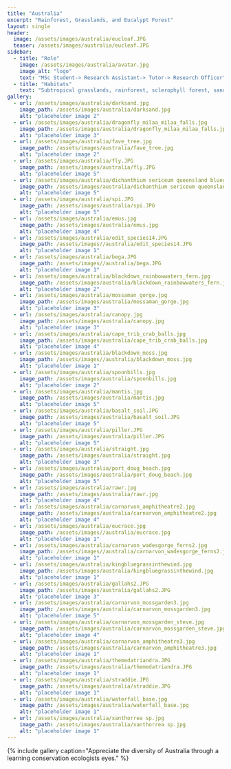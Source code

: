 ```yaml
---
title: "Australia"
excerpt: "Rainforest, Grasslands, and Eucalypt Forest"
layout: single
header:
  image: /assets/images/australia/eucleaf.JPG
  teaser: /assets/images/australia/eucleaf.JPG
sidebar:
  - title: "Role"
    image: /assets/images/australia/avatar.jpg
    image_alt: "logo"
    text: "MSc Student-> Research Assistant-> Tutor-> Research Officer"
  - title: "Habitats"
    text: "Subtropical grasslands, rainforest, sclerophyll forest, sand islands, beaches and everywhere in between"
gallery:
  - url: /assets/images/australia/darksand.jpg
    image_path: /assets/images/australia/darksand.jpg
    alt: "placeholder image 2"
  - url: /assets/images/australia/dragonfly_milaa_milaa_falls.jpg
    image_path: /assets/images/australia/dragonfly_milaa_milaa_falls.jpg
    alt: "placeholder image 3"
  - url: /assets/images/australia/fave_tree.jpg
    image_path: /assets/images/australia/fave_tree.jpg
    alt: "placeholder image 2"  
  - url: /assets/images/australia/fly.JPG
    image_path: /assets/images/australia/fly.JPG
    alt: "placeholder image 5"    
  - url: /assets/images/australia/dichanthium sericeum queensland bluegrass.jpg
    image_path: /assets/images/australia/dichanthium sericeum queensland bluegrass.jpg
    alt: "placeholder image 5"
  - url: /assets/images/australia/spi.JPG
    image_path: /assets/images/australia/spi.JPG
    alt: "placeholder image 5"  
  - url: /assets/images/australia/emus.jpg
    image_path: /assets/images/australia/emus.jpg
    alt: "placeholder image 4"
  - url: /assets/images/australia/edit_species14.JPG
    image_path: /assets/images//australia/edit_species14.JPG
    alt: "placeholder image 1"
  - url: /assets/images/australia/bega.JPG
    image_path: /assets/images//australia/bega.JPG
    alt: "placeholder image 1"
  - url: /assets/images/australia/blackdown_rainbowwaters_fern.jpg
    image_path: /assets/images/australia/blackdown_rainbowwaters_fern.jpg
    alt: "placeholder image 2"
  - url: /assets/images/australia/mossaman_gorge.jpg
    image_path: /assets/images/australia/mossaman_gorge.jpg
    alt: "placeholder image 3"  
  - url: /assets/images/australia/canopy.jpg
    image_path: /assets/images/australia/canopy.jpg
    alt: "placeholder image 3"  
  - url: /assets/images/australia/cape_trib_crab_balls.jpg
    image_path: /assets/images/australia/cape_trib_crab_balls.jpg
    alt: "placeholder image 4"
  - url: /assets/images/australia/blackdown_moss.jpg
    image_path: /assets/images//australia/blackdown_moss.jpg
    alt: "placeholder image 1"  
  - url: /assets/images/australia/spoonbills.jpg
    image_path: /assets/images/australia/spoonbills.jpg
    alt: "placeholder image 2"
  - url: /assets/images/australia/mantis.jpg
    image_path: /assets/images/australia/mantis.jpg
    alt: "placeholder image 5"
  - url: /assets/images/australia/basalt_soil.JPG
    image_path: /assets/images/australia/basalt_soil.JPG
    alt: "placeholder image 5"  
  - url: /assets/images/australia/piller.JPG
    image_path: /assets/images/australia/piller.JPG
    alt: "placeholder image 5"  
  - url: /assets/images/australia/straight.jpg
    image_path: /assets/images/australia/straight.jpg
    alt: "placeholder image 3"
  - url: /assets/images/australia/port_doug_beach.jpg
    image_path: /assets/images/australia/port_doug_beach.jpg
    alt: "placeholder image 5"  
  - url: /assets/images/australia/rawr.jpg
    image_path: /assets/images/australia/rawr.jpg
    alt: "placeholder image 4"
  - url: /assets/images/australia/carnarvon_amphitheatre2.jpg
    image_path: /assets/images/australia/carnarvon_amphitheatre2.jpg
    alt: "placeholder image 4"
  - url: /assets/images/australia/eucrace.jpg
    image_path: /assets/images//australia/eucrace.jpg
    alt: "placeholder image 1"    
  - url: /assets/images/australia/carnarvon_wadesgorge_ferns2.jpg
    image_path: /assets/images//australia/carnarvon_wadesgorge_ferns2.jpg
    alt: "placeholder image 1"
  - url: /assets/images/australia/kingbluegrassinthewind.jpg
    image_path: /assets/images/australia/kingbluegrassinthewind.jpg
    alt: "placeholder image 1"
  - url: /assets/images/australia/gallahs2.JPG
    image_path: /assets/images/australia/gallahs2.JPG
    alt: "placeholder image 3"
  - url: /assets/images/australia/carnarvon_mossgarden3.jpg
    image_path: /assets/images/australia/carnarvon_mossgarden3.jpg
    alt: "placeholder image 5"    
  - url: /assets/images/australia/carnarvon_mossgarden_steve.jpg
    image_path: /assets/images/australia/carnarvon_mossgarden_steve.jpg
    alt: "placeholder image 4"
  - url: /assets/images/australia/carnarvon_amphitheatre3.jpg
    image_path: /assets/images/australia/carnarvon_amphitheatre3.jpg
    alt: "placeholder image 1"
  - url: /assets/images/australia/themedatriandra.JPG
    image_path: /assets/images/australia/themedatriandra.JPG
    alt: "placeholder image 1"  
  - url: /assets/images/australia/straddie.JPG
    image_path: /assets/images/australia/straddie.JPG
    alt: "placeholder image 1"    
  - url: /assets/images/australia/waterfall_base.jpg
    image_path: /assets/images/australia/waterfall_base.jpg
    alt: "placeholder image 1"  
  - url: /assets/images/australia/xanthorrea sp.jpg
    image_path: /assets/images/australia/xanthorrea sp.jpg
    alt: "placeholder image 1"    
---
```




{% include gallery caption="Appreciate the diversity of Australia through a learning conservation ecologists eyes." %}

